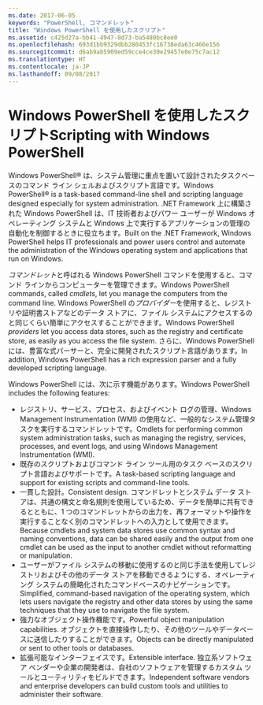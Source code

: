 ```yaml
---
ms.date: 2017-06-05
keywords: "PowerShell, コマンドレット"
title: "Windows PowerShell を使用したスクリプト"
ms.assetid: c425d27a-bb41-4947-8d73-ba5480bc8ee0
ms.openlocfilehash: 693d1bb9329dbb280453fc16738eda63c466e156
ms.sourcegitcommit: d6ab9ab5909ed59cce4ce30e29457e0e75c7ac12
ms.translationtype: HT
ms.contentlocale: ja-JP
ms.lasthandoff: 09/08/2017
---
```

# <a name="scripting-with-windows-powershell"></a><span data-ttu-id="3bad5-103">Windows PowerShell を使用したスクリプト</span><span class="sxs-lookup"><span data-stu-id="3bad5-103">Scripting with Windows PowerShell</span></span>

<span data-ttu-id="3bad5-104">Windows PowerShell® は、システム管理に重点を置いて設計されたタスクベースのコマンド ライン シェルおよびスクリプト言語です。</span><span class="sxs-lookup"><span data-stu-id="3bad5-104">Windows PowerShell® is a task-based command-line shell and scripting language designed especially for system administration.</span></span> <span data-ttu-id="3bad5-105">.NET Framework 上に構築された Windows PowerShell は、IT 技術者およびパワー ユーザーが Windows オペレーティング システムと Windows 上で実行するアプリケーションの管理の自動化を制御するときに役立ちます。</span><span class="sxs-lookup"><span data-stu-id="3bad5-105">Built on the .NET Framework, Windows PowerShell helps IT professionals and power users control and automate the administration of the Windows operating system and applications that run on Windows.</span></span>

<span data-ttu-id="3bad5-106">*コマンドレット*と呼ばれる Windows PowerShell コマンドを使用すると、コマンド ラインからコンピューターを管理できます。</span><span class="sxs-lookup"><span data-stu-id="3bad5-106">Windows PowerShell commands, called *cmdlets*, let you manage the computers from the command line.</span></span> <span data-ttu-id="3bad5-107">Windows PowerShell の*プロバイダー*を使用すると、レジストリや証明書ストアなどのデータ ストアに、ファイル システムにアクセスするのと同じくらい簡単にアクセスすることができます。</span><span class="sxs-lookup"><span data-stu-id="3bad5-107">Windows PowerShell *providers* let you access data stores, such as the registry and certificate store, as easily as you access the file system.</span></span> <span data-ttu-id="3bad5-108">さらに、Windows PowerShell には、豊富な式パーサーと、完全に開発されたスクリプト言語があります。</span><span class="sxs-lookup"><span data-stu-id="3bad5-108">In addition, Windows PowerShell has a rich expression parser and a fully developed scripting language.</span></span>

<span data-ttu-id="3bad5-109">Windows PowerShell には、次に示す機能があります。</span><span class="sxs-lookup"><span data-stu-id="3bad5-109">Windows PowerShell includes the following features:</span></span>

- <span data-ttu-id="3bad5-110">レジストリ、サービス、プロセス、およびイベント ログの管理、Windows Management Instrumentation (WMI) の使用など、一般的なシステム管理タスクを実行するコマンドレットです。</span><span class="sxs-lookup"><span data-stu-id="3bad5-110">Cmdlets for performing common system administration tasks, such as managing the registry, services, processes, and event logs, and using Windows Management Instrumentation (WMI).</span></span>
- <span data-ttu-id="3bad5-111">既存のスクリプトおよびコマンド ライン ツール用のタスク ベースのスクリプト言語およびサポートです。</span><span class="sxs-lookup"><span data-stu-id="3bad5-111">A task-based scripting language and support for existing scripts and command-line tools.</span></span>
- <span data-ttu-id="3bad5-112">一貫した設計。</span><span class="sxs-lookup"><span data-stu-id="3bad5-112">Consistent design.</span></span> <span data-ttu-id="3bad5-113">コマンドレットとシステム データ ストアは、共通の構文と命名規則を使用しているため、データを簡単に共有できるとともに、1 つのコマンドレットからの出力を、再フォーマットや操作を実行することなく別のコマンドレットへの入力として使用できます。</span><span class="sxs-lookup"><span data-stu-id="3bad5-113">Because cmdlets and system data stores use common syntax and naming conventions, data can be shared easily and the output from one cmdlet can be used as the input to another cmdlet without reformatting or manipulation.</span></span>
- <span data-ttu-id="3bad5-114">ユーザーがファイル システムの移動に使用するのと同じ手法を使用してレジストリおよびその他のデータ ストアを移動できるようにする、オペレーティング システムの簡略化されたコマンドベースのナビゲーションです。</span><span class="sxs-lookup"><span data-stu-id="3bad5-114">Simplified, command-based navigation of the operating system, which lets users navigate the registry and other data stores by using the same techniques that they use to navigate the file system.</span></span>
- <span data-ttu-id="3bad5-115">強力なオブジェクト操作機能です。</span><span class="sxs-lookup"><span data-stu-id="3bad5-115">Powerful object manipulation capabilities.</span></span> <span data-ttu-id="3bad5-116">オブジェクトを直接操作したり、その他のツールやデータベースに送信したりすることができます。</span><span class="sxs-lookup"><span data-stu-id="3bad5-116">Objects can be directly manipulated or sent to other tools or databases.</span></span>
- <span data-ttu-id="3bad5-117">拡張可能なインターフェイスです。</span><span class="sxs-lookup"><span data-stu-id="3bad5-117">Extensible interface.</span></span> <span data-ttu-id="3bad5-118">独立系ソフトウェア ベンダーや企業の開発者は、自社のソフトウェアを管理するカスタム ツールとユーティリティをビルドできます。</span><span class="sxs-lookup"><span data-stu-id="3bad5-118">Independent software vendors and enterprise developers can build custom tools and utilities to administer their software.</span></span>

